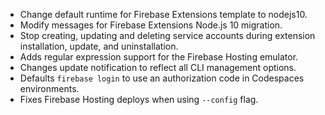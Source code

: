 - Change default runtime for Firebase Extensions template to nodejs10.
- Modify messages for Firebase Extensions Node.js 10 migration.
- Stop creating, updating and deleting service accounts during extension installation, update, and uninstallation.
- Adds regular expression support for the Firebase Hosting emulator.
- Changes update notification to reflect all CLI management options.
- Defaults `firebase login` to use an authorization code in Codespaces environments.
- Fixes Firebase Hosting deploys when using `--config` flag.
